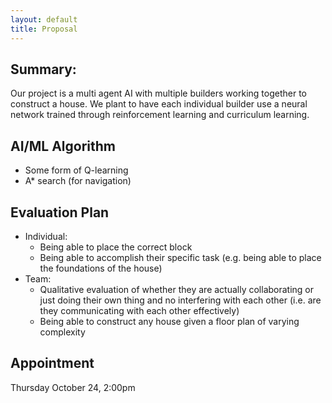 ```yaml
---
layout: default
title: Proposal
---
```


## Summary:
Our project is a multi agent AI with multiple builders working together to construct a house. We plant to have each individual builder use a neural network trained through reinforcement learning and curriculum learning.

## AI/ML Algorithm
* Some form of Q-learning
* A* search (for navigation)

## Evaluation Plan
* Individual:
	* Being able to place the correct block
	* Being able to accomplish their specific task (e.g. being able to place the foundations of the house)
* Team: 
	* Qualitative evaluation of whether they are actually collaborating or just doing their own thing and no interfering with each other (i.e. are they communicating with each other effectively)
	* Being able to construct any house given a floor plan of varying complexity

## Appointment
Thursday October 24, 2:00pm